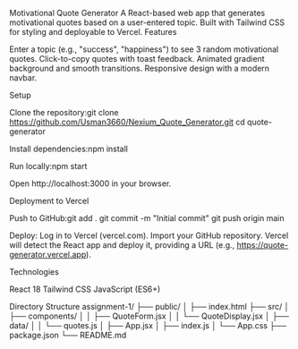 Motivational Quote Generator
A React-based web app that generates motivational quotes based on a user-entered topic. Built with Tailwind CSS for styling and deployable to Vercel.
Features

Enter a topic (e.g., "success", "happiness") to see 3 random motivational quotes.
Click-to-copy quotes with toast feedback.
Animated gradient background and smooth transitions.
Responsive design with a modern navbar.

Setup

Clone the repository:git clone https://github.com/Usman3660/Nexium_Quote_Generator.git
cd quote-generator


Install dependencies:npm install


Run locally:npm start

Open http://localhost:3000 in your browser.

Deployment to Vercel

Push to GitHub:git add .
git commit -m "Initial commit"
git push origin main


Deploy:
Log in to Vercel (vercel.com).
Import your GitHub repository.
Vercel will detect the React app and deploy it, providing a URL (e.g., https://quote-generator.vercel.app).



Technologies

React 18
Tailwind CSS
JavaScript (ES6+)

Directory Structure
assignment-1/
├── public/
│   ├── index.html
├── src/
│   ├── components/
│   │   ├── QuoteForm.jsx
│   │   └── QuoteDisplay.jsx
│   ├── data/
│   │   └── quotes.js
│   ├── App.jsx
│   ├── index.js
│   └── App.css
├── package.json
└── README.md
